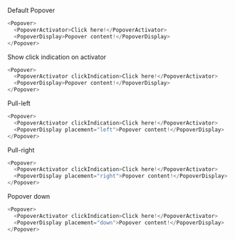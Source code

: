 Default Popover

```js
<Popover>
  <PopoverActivator>Click here!</PopoverActivator>
  <PopoverDisplay>Popover content!</PopoverDisplay>
</Popover>
```

Show click indication on activator

```js
<Popover>
  <PopoverActivator clickIndication>Click here!</PopoverActivator>
  <PopoverDisplay>Popover content!</PopoverDisplay>
</Popover>
```

Pull-left

```js
<Popover>
  <PopoverActivator clickIndication>Click here!</PopoverActivator>
  <PopoverDisplay placement="left">Popover content!</PopoverDisplay>
</Popover>
```

Pull-right

```js
<Popover>
  <PopoverActivator clickIndication>Click here!</PopoverActivator>
  <PopoverDisplay placement="right">Popover content!</PopoverDisplay>
</Popover>
```

Popover down

```js
<Popover>
  <PopoverActivator clickIndication>Click here!</PopoverActivator>
  <PopoverDisplay placement="down">Popover content!</PopoverDisplay>
</Popover>
```
